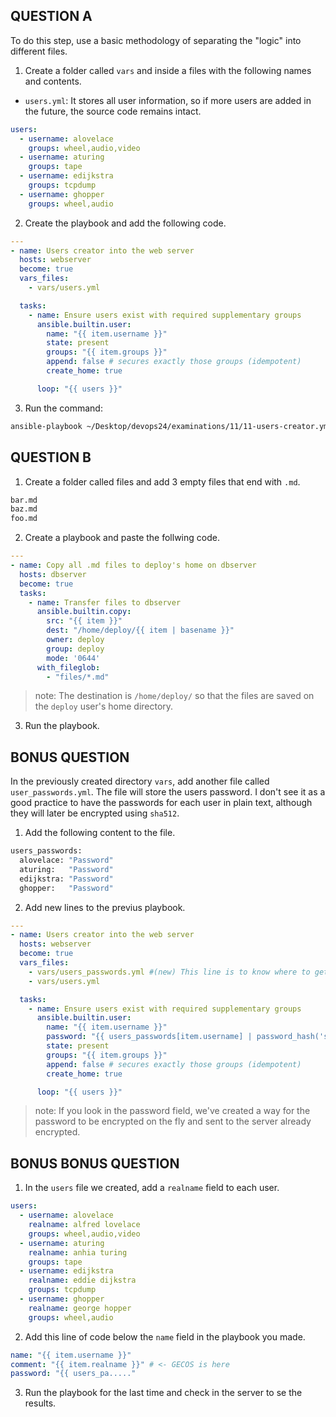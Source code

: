 ## QUESTION A
To do this step, use a basic methodology of separating the "logic" into different files.

1. Create a folder called `vars` and inside a files with the following names and contents.

- `users.yml`: It stores all user information, so if more users are added in the future, the source code remains intact.
```yml
users:
  - username: alovelace
    groups: wheel,audio,video
  - username: aturing
    groups: tape
  - username: edijkstra
    groups: tcpdump
  - username: ghopper
    groups: wheel,audio
```


2. Create the playbook and add the following code.
```yml
---
- name: Users creator into the web server
  hosts: webserver
  become: true
  vars_files:
    - vars/users.yml

  tasks:
    - name: Ensure users exist with required supplementary groups
      ansible.builtin.user:
        name: "{{ item.username }}"
        state: present
        groups: "{{ item.groups }}"
        append: false # secures exactly those groups (idempotent)
        create_home: true

      loop: "{{ users }}"
```

3. Run the command:

```bash
ansible-playbook ~/Desktop/devops24/examinations/11/11-users-creator.yml
```

## QUESTION B

1. Create a folder called files and add 3 empty files that end with `.md`.

```bash
bar.md
baz.md
foo.md
```

2. Create a playbook and paste the follwing code.
```yml
---
- name: Copy all .md files to deploy's home on dbserver
  hosts: dbserver
  become: true
  tasks:
    - name: Transfer files to dbserver
      ansible.builtin.copy:
        src: "{{ item }}"
        dest: "/home/deploy/{{ item | basename }}"
        owner: deploy
        group: deploy
        mode: '0644'
      with_fileglob:
        - "files/*.md"
```
>note: The destination is `/home/deploy/` so that the files are saved on the `deploy` user's home directory.

3. Run the playbook.

## BONUS QUESTION 
In the previously created directory `vars`, add another file called `user_passwords.yml`. The file will store the users password. I don't see it as a good practice to have the passwords for each user in plain text, although they will later be encrypted using `sha512`.

1. Add the following content to the file.
```bash
users_passwords:
  alovelace: "Password"
  aturing:   "Password"
  edijkstra: "Password"
  ghopper:   "Password"
```

2. Add new lines to the previus playbook.
```yml
---
- name: Users creator into the web server
  hosts: webserver
  become: true
  vars_files:
    - vars/users_passwords.yml #(new) This line is to know where to get the password
    - vars/users.yml

  tasks:
    - name: Ensure users exist with required supplementary groups
      ansible.builtin.user:
        name: "{{ item.username }}"
        password: "{{ users_passwords[item.username] | password_hash('sha512', item.username) }}" #(new) The explanation is below in a note.
        state: present
        groups: "{{ item.groups }}"
        append: false # secures exactly those groups (idempotent)
        create_home: true

      loop: "{{ users }}"
```
> note: If you look in the password field, we've created a way for the password to be encrypted on the fly and sent to the server already encrypted.

## BONUS BONUS QUESTION 
1. In the `users` file we created, add a `realname` field to each user.

```yml
users:
  - username: alovelace
    realname: alfred lovelace
    groups: wheel,audio,video
  - username: aturing
    realname: anhia turing
    groups: tape
  - username: edijkstra
    realname: eddie dijkstra
    groups: tcpdump
  - username: ghopper
    realname: george hopper
    groups: wheel,audio
```

2. Add this line of code below the `name` field in the playbook you made.

```yml
name: "{{ item.username }}"
comment: "{{ item.realname }}" # <- GECOS is here
password: "{{ users_pa....."
```
3. Run the playbook for the last time and check in the server to se the results.
